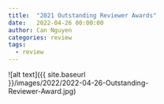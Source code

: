 ```yaml
---
title:  "2021 Outstanding Reviewer Awards"
date:   2022-04-26 00:00:00
author: Can Nguyen
categories: review
tags: 
  - review
---
```



<div style="width: 60%; height: 60%">
  ![alt text]({{ site.baseurl }}/images/2022/2022-04-26-Outstanding-Reviewer-Award.jpg)
</div>




